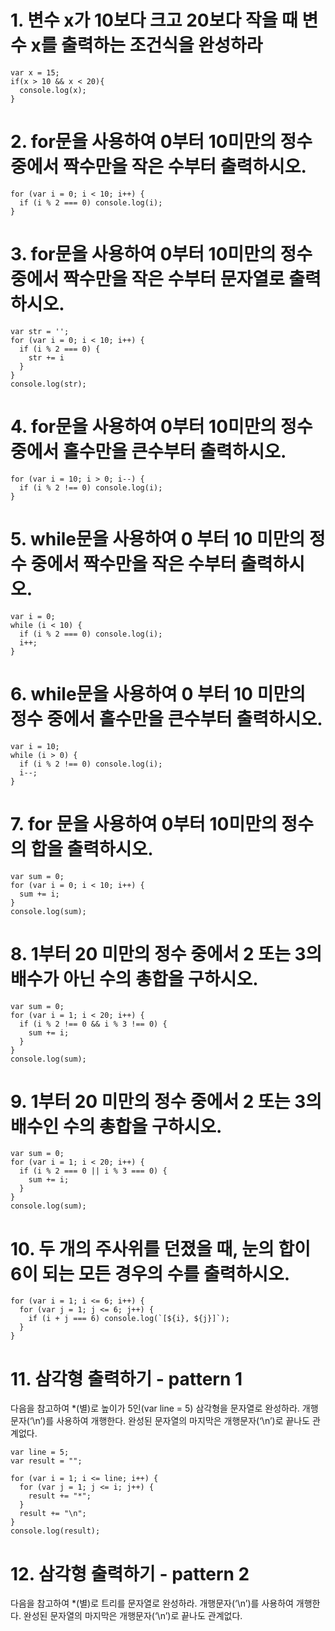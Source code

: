 # 1. 변수 x가 10보다 크고 20보다 작을 때 변수 x를 출력하는 조건식을 완성하라

```
var x = 15;
if(x > 10 && x < 20){
  console.log(x);
}
```



# 2. for문을 사용하여 0부터 10미만의 정수 중에서 짝수만을 작은 수부터 출력하시오.

```
for (var i = 0; i < 10; i++) {
  if (i % 2 === 0) console.log(i);
}
```



# 3. for문을 사용하여 0부터 10미만의 정수 중에서 짝수만을 작은 수부터 문자열로 출력하시오.

```
var str = '';
for (var i = 0; i < 10; i++) {
  if (i % 2 === 0) {
    str += i
  }
}
console.log(str);
```



# 4. for문을 사용하여 0부터 10미만의 정수 중에서 홀수만을 큰수부터 출력하시오.

```
for (var i = 10; i > 0; i--) {
  if (i % 2 !== 0) console.log(i);
}
```



# 5. while문을 사용하여 0 부터 10 미만의 정수 중에서 짝수만을 작은 수부터 출력하시오.

```
var i = 0;
while (i < 10) {
  if (i % 2 === 0) console.log(i);
  i++;
}
```



# 6. while문을 사용하여 0 부터 10 미만의 정수 중에서 홀수만을 큰수부터 출력하시오.

```
var i = 10;
while (i > 0) {
  if (i % 2 !== 0) console.log(i);
  i--;
}
```



#  7. for 문을 사용하여 0부터 10미만의 정수의 합을 출력하시오.

```
var sum = 0;
for (var i = 0; i < 10; i++) {
  sum += i;
}
console.log(sum);
```



# 8. 1부터 20 미만의 정수 중에서 2 또는 3의 배수가 아닌 수의 총합을 구하시오.

```
var sum = 0;
for (var i = 1; i < 20; i++) {
  if (i % 2 !== 0 && i % 3 !== 0) {
    sum += i;
  }
}
console.log(sum);

```



#  9. 1부터 20 미만의 정수 중에서 2 또는 3의 배수인 수의 총합을 구하시오.

```
var sum = 0;
for (var i = 1; i < 20; i++) {
  if (i % 2 === 0 || i % 3 === 0) {
    sum += i;
  }
}
console.log(sum);
```



# 10. 두 개의 주사위를 던졌을 때, 눈의 합이 6이 되는 모든 경우의 수를 출력하시오.

```
for (var i = 1; i <= 6; i++) {
  for (var j = 1; j <= 6; j++) {
    if (i + j === 6) console.log(`[${i}, ${j}]`);
  }
}
```



# 11. 삼각형 출력하기 - pattern 1

다음을 참고하여 *(별)로 높이가 5인(var line = 5) 삼각형을 문자열로 완성하라. 개행문자(‘\n’)를 사용하여 개행한다. 완성된 문자열의 마지막은 개행문자(‘\n’)로 끝나도 관계없다.

```
var line = 5;
var result = "";

for (var i = 1; i <= line; i++) {
  for (var j = 1; j <= i; j++) {
    result += "*";
  }
  result += "\n";
}
console.log(result);

```



# 12. 삼각형 출력하기 - pattern 2

다음을 참고하여 *(별)로 트리를 문자열로 완성하라. 개행문자(‘\n’)를 사용하여 개행한다. 완성된 문자열의 마지막은 개행문자(‘\n’)로 끝나도 관계없다.

```

```







